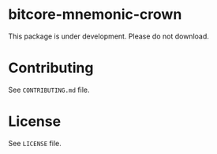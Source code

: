 bitcore-mnemonic-crown
======================

This package is under development. Please do not download.

Contributing
============

See `CONTRIBUTING.md` file.

License
=======

See `LICENSE` file.
